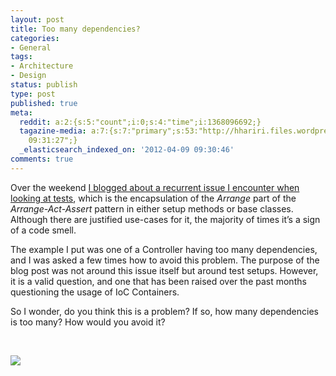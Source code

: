 ```yaml
---
layout: post
title: Too many dependencies?
categories:
- General
tags:
- Architecture
- Design
status: publish
type: post
published: true
meta:
  reddit: a:2:{s:5:"count";i:0;s:4:"time";i:1368096692;}
  tagazine-media: a:7:{s:7:"primary";s:53:"http://hhariri.files.wordpress.com/2012/04/image4.png";s:6:"images";a:1:{s:53:"http://hhariri.files.wordpress.com/2012/04/image4.png";a:6:{s:8:"file_url";s:53:"http://hhariri.files.wordpress.com/2012/04/image4.png";s:5:"width";s:3:"519";s:6:"height";s:3:"470";s:4:"type";s:5:"image";s:4:"area";s:6:"243930";s:9:"file_path";s:0:"";}}s:6:"videos";a:0:{}s:11:"image_count";s:1:"1";s:6:"author";s:7:"5078411";s:7:"blog_id";s:8:"11677451";s:9:"mod_stamp";s:19:"2012-04-09
    09:31:27";}
  _elasticsearch_indexed_on: '2012-04-09 09:30:46'
comments: true
---
```

<p>Over the weekend <a href="http://hadihariri.com/2012/04/07/test-setups-and-design-smells/">I blogged about a recurrent issue I encounter when looking at tests</a>, which is the encapsulation of the <em>Arrange </em>part of the <em>Arrange-Act-Assert </em>pattern in either setup methods or base classes. Although there are justified use-cases for it, the majority of times it’s a sign of a code smell. </p> <p>The example I put was one of a Controller having too many dependencies, and I was asked a few times how to avoid this problem. The purpose of the blog post was not around this issue itself but around test setups. However, it is a valid question, and one that has been raised over the past months questioning the usage of IoC Containers.</p> <p>So I wonder, do you think this is a problem? If so, how many dependencies is too many? How would you avoid it? </p> <p>&nbsp;</p> <p>
<img src="{{ site.images }}/tmd-1.png"></p>
